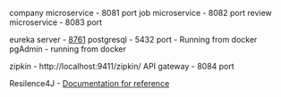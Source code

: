 company microservice - 8081 port
job microservice - 8082 port
review microservice - 8083 port

eureka server - [8761](http://localhost:8761/)
postgresql - 5432 port - Running from docker
pgAdmin - running from docker

zipkin - http://localhost:9411/zipkin/
API gateway - 8084 port

Resilence4J - [Documentation for reference](https://resilience4j.readme.io/docs/getting-started)

